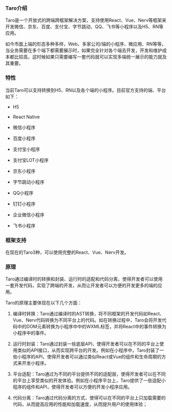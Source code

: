 ### Taro介绍

Taro是一个开放式的跨端跨框架解决方案，支持使用React、Vue、Nerv等框架来开发微信、京东、百度、支付宝、字节跳动、QQ、飞书等小程序以及H5、RN等应用。

如今市面上端的形态多种多样，Web、多家公司/端的小程序、微应用、RN等等，当业务需要在多个端下都需要展示时，如果完全针对各个端去开发，开发和维护成本都比较高，这时候如果只需要编写一套代码就可以实现多端统一展示的能力就及其重要。

### 特性

当前Taro可以支持转换到H5、RN以及各个端的小程序。目前官方支持的端、平台如下：

- H5

- React Native

- 微信小程序

- 百度小程序

- 支付宝小程序

- 支付宝LOT小程序

- 京东小程序

- 字节跳动小程序

- QQ小程序

- 钉钉小程序

- 企业微信小程序

- 飞书小程序

### 框架支持

在现在的Taro3种，可以使用完整的React、Vue、Nerv开发。

### 原理

Taro通过编译时的转换和封装、运行时的适配和代码分离，使得开发者可以使用一套开发代码，实现了跨端的开发，从而让开发者可以方便的开发更多的端的应用。

Taro的原理主要体现在以下几个方面：

1. 编译时转换：Taro通过编译时的AST转换，将不同框架的开发代码如React、Vue、Nerv代码转换为不同平台上的代码。如在转换过程中，Taro会将开发代码中的DOM元素转换为小程序中中的WXML标签，并将React中的事件转换为小程序中的事件。

2. 运行时封装：Taro通过封装一些底层API，使得开发者可以在不同的平台上使用类似的API接口，从而实现跨平台的开发。例如在小程序中，Taro封装了一些小程序的API，使得开发者可以通过类似React或Vue的组件和生命周期的方式来开发小程序。

3. 平台适配：Taro通过为不同的平台提供不同的适配层，使得开发者可以在不同的平台上享受类似的开发体验。例如在小程序平台上，Taro提供了一些适配小程序的组件和API，使得开发者可以方便的开发小程序应用。

4. 代码分离：Taro通过代码分离的方式，使得可以在不同的平台上只加载需要的代码，从而提高应用的性能和加载速度，从而提升用户的使用体验；